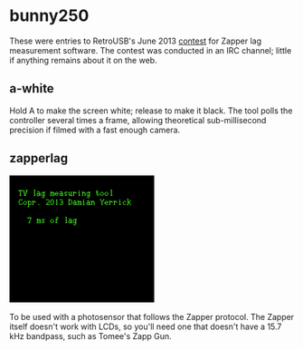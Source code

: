 bunny250
========

These were entries to RetroUSB's June 2013 [contest] for Zapper
lag measurement software.  The contest was conducted in an IRC
channel; little if anything remains about it on the web.

a-white
-------
Hold A to make the screen white; release to make it black.
The tool polls the controller several times a frame, allowing
theoretical sub-millisecond precision if filmed with a fast
enough camera.

zapperlag
---------

![Result: 7 ms of lag](docs/zapperlag-screenshot.png)

To be used with a photosensor that follows the Zapper protocol.
The Zapper itself doesn't work with LCDs, so you'll need one
that doesn't have a 15.7 kHz bandpass, such as Tomee's Zapp Gun.

[contest]: https://forums.nesdev.com/viewtopic.php?f=9&t=10198
